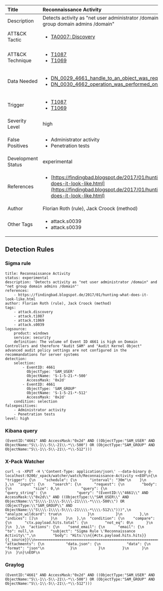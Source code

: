 | Title                | Reconnaissance Activity                                                                                                                                                 |
|:---------------------|:------------------------------------------------------------------------------------------------------------------------------------------------------------|
| Description          | Detects activity as "net user administrator /domain" and "net group domain admins /domain"                                                                                                                                           |
| ATT&amp;CK Tactic    | <ul><li>[TA0007: Discovery](https://attack.mitre.org/tactics/TA0007)</li></ul>  |
| ATT&amp;CK Technique | <ul><li>[T1087](https://attack.mitre.org/tactics/T1087)</li><li>[T1069](https://attack.mitre.org/tactics/T1069)</li></ul>                             |
| Data Needed          | <ul><li>[DN_0029_4661_handle_to_an_object_was_requested](../Data_Needed/DN_0029_4661_handle_to_an_object_was_requested.md)</li><li>[DN_0030_4662_operation_was_performed_on_an_object](../Data_Needed/DN_0030_4662_operation_was_performed_on_an_object.md)</li></ul>                                                         |
| Trigger              | <ul><li>[T1087](../Triggering/T1087.md)</li><li>[T1069](../Triggering/T1069.md)</li></ul>  |
| Severity Level       | high                                                                                                                                                 |
| False Positives      | <ul><li>Administrator activity</li><li>Penetration tests</li></ul>                                                                  |
| Development Status   | experimental                                                                                                                                                |
| References           | <ul><li>[https://findingbad.blogspot.de/2017/01/hunting-what-does-it-look-like.html](https://findingbad.blogspot.de/2017/01/hunting-what-does-it-look-like.html)</li></ul>                                                          |
| Author               | Florian Roth (rule), Jack Croock (method)                                                                                                                                                |
| Other Tags           | <ul><li>attack.s0039</li><li>attack.s0039</li></ul> | 

## Detection Rules

### Sigma rule

```
title: Reconnaissance Activity
status: experimental
description: 'Detects activity as "net user administrator /domain" and "net group domain admins /domain"'
references:
    - https://findingbad.blogspot.de/2017/01/hunting-what-does-it-look-like.html
author: Florian Roth (rule), Jack Croock (method)
tags:
    - attack.discovery
    - attack.t1087
    - attack.t1069
    - attack.s0039
logsource:
    product: windows
    service: security
    definition: The volume of Event ID 4661 is high on Domain Controllers and therefore "Audit SAM" and "Audit Kernel Object" advanced audit policy settings are not configured in the recommandations for server systems
detection:
    selection:
        - EventID: 4661
          ObjectType: 'SAM_USER'
          ObjectName: 'S-1-5-21-*-500'
          AccessMask: '0x2d'
        - EventID: 4661
          ObjectType: 'SAM_GROUP'
          ObjectName: 'S-1-5-21-*-512'
          AccessMask: '0x2d'
    condition: selection
falsepositives:
    - Administrator activity
    - Penetration tests
level: high

```





### Kibana query

```
(EventID:"4661" AND AccessMask:"0x2d" AND ((ObjectType:"SAM_USER" AND ObjectName:"S\\-1\\-5\\-21\\-*\\-500") OR (ObjectType:"SAM_GROUP" AND ObjectName:"S\\-1\\-5\\-21\\-*\\-512")))
```





### X-Pack Watcher

```
curl -s -XPUT -H \'Content-Type: application/json\' --data-binary @- localhost:9200/_xpack/watcher/watch/Reconnaissance-Activity <<EOF\n{\n  "trigger": {\n    "schedule": {\n      "interval": "30m"\n    }\n  },\n  "input": {\n    "search": {\n      "request": {\n        "body": {\n          "size": 0,\n          "query": {\n            "query_string": {\n              "query": "(EventID:\\"4661\\" AND AccessMask:\\"0x2d\\" AND ((ObjectType:\\"SAM_USER\\" AND ObjectName:\\"S\\\\-1\\\\-5\\\\-21\\\\-*\\\\-500\\") OR (ObjectType:\\"SAM_GROUP\\" AND ObjectName:\\"S\\\\-1\\\\-5\\\\-21\\\\-*\\\\-512\\")))",\n              "analyze_wildcard": true\n            }\n          }\n        },\n        "indices": []\n      }\n    }\n  },\n  "condition": {\n    "compare": {\n      "ctx.payload.hits.total": {\n        "not_eq": 0\n      }\n    }\n  },\n  "actions": {\n    "send_email": {\n      "email": {\n        "to": null,\n        "subject": "Sigma Rule \'Reconnaissance Activity\'",\n        "body": "Hits:\\n{{#ctx.payload.hits.hits}}{{_source}}\\n================================================================================\\n{{/ctx.payload.hits.hits}}",\n        "attachments": {\n          "data.json": {\n            "data": {\n              "format": "json"\n            }\n          }\n        }\n      }\n    }\n  }\n}\nEOF\n
```





### Graylog

```
(EventID:"4661" AND AccessMask:"0x2d" AND ((ObjectType:"SAM_USER" AND ObjectName:"S\\-1\\-5\\-21\\-*\\-500") OR (ObjectType:"SAM_GROUP" AND ObjectName:"S\\-1\\-5\\-21\\-*\\-512")))
```

